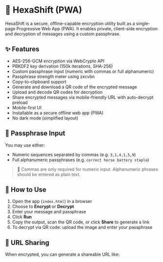 # 🔐 HexaShift (PWA)

HexaShift is a secure, offline-capable encryption utility built as a single-page Progressive Web App (PWA). It enables private, client-side encryption and decryption of messages using a custom passphrase.

## ✨ Features

- AES-256-GCM encryption via WebCrypto API
- PBKDF2 key derivation (150k iterations, SHA-256)
- Custom passphrase input (numeric with commas or full alphanumeric)
- Passphrase strength meter using zxcvbn
- Copy-to-clipboard support
- Generate and download a QR code of the encrypted message
- Upload and decode QR codes for decryption
- Share encrypted messages via mobile-friendly URL with auto-decrypt preload
- Mobile-first UI
- Installable as a secure offline web app (PWA)
- No dark mode (simplified layout)

## 🔐 Passphrase Input

You may use either:
- Numeric sequences separated by commas (e.g. `3,1,4,1,5,9`)
- Full alphanumeric passphrases (e.g. `correct horse battery staple`)

> 📌 Commas are only required for numeric input. Alphanumeric phrases should be entered as plain text.

## 🚀 How to Use

1. Open the app (`index.html`) in a browser
2. Choose to **Encrypt** or **Decrypt**
3. Enter your message and passphrase
4. Click **Run**
5. Copy the output, scan the QR code, or click **Share** to generate a link
6. To decrypt via QR code: upload the image and enter your passphrase

## 🔗 URL Sharing

When encrypted, you can generate a shareable URL like: